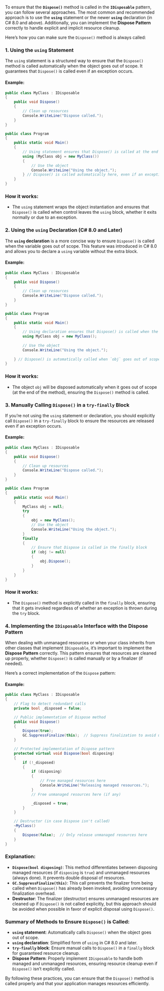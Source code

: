 To ensure that the **`Dispose()`** method is called in the **`IDisposable`** pattern, you can follow several approaches. The most common and recommended approach is to use the **`using`** statement or the newer **`using`** declaration (in C# 8.0 and above). Additionally, you can implement the **Dispose Pattern** correctly to handle explicit and implicit resource cleanup.

Here’s how you can make sure the `Dispose()` method is always called:

### 1. **Using the `using` Statement**
The `using` statement is a structured way to ensure that the `Dispose()` method is called automatically when the object goes out of scope. It guarantees that `Dispose()` is called even if an exception occurs.

#### Example:
```csharp
public class MyClass : IDisposable
{
    public void Dispose()
    {
        // Clean up resources
        Console.WriteLine("Dispose called.");
    }
}

public class Program
{
    public static void Main()
    {
        // Using statement ensures that Dispose() is called at the end of the block.
        using (MyClass obj = new MyClass())
        {
            // Use the object
            Console.WriteLine("Using the object.");
        } // Dispose() is called automatically here, even if an exception occurs.
    }
}
```

### How it works:
- The `using` statement wraps the object instantiation and ensures that `Dispose()` is called when control leaves the `using` block, whether it exits normally or due to an exception.

### 2. **Using the `using` Declaration (C# 8.0 and Later)**
The **`using` declaration** is a more concise way to ensure `Dispose()` is called when the variable goes out of scope. This feature was introduced in C# 8.0 and allows you to declare a `using` variable without the extra block.

#### Example:
```csharp
public class MyClass : IDisposable
{
    public void Dispose()
    {
        // Clean up resources
        Console.WriteLine("Dispose called.");
    }
}

public class Program
{
    public static void Main()
    {
        // Using declaration ensures that Dispose() is called when the variable goes out of scope.
        using MyClass obj = new MyClass();
        
        // Use the object
        Console.WriteLine("Using the object.");
        
    } // Dispose() is automatically called when `obj` goes out of scope (end of method).
}
```

### How it works:
- The object `obj` will be disposed automatically when it goes out of scope (at the end of the method), ensuring the `Dispose()` method is called.

### 3. **Manually Calling `Dispose()` in a `try-finally` Block**
If you’re not using the `using` statement or declaration, you should explicitly call `Dispose()` in a `try-finally` block to ensure the resources are released even if an exception occurs.

#### Example:
```csharp
public class MyClass : IDisposable
{
    public void Dispose()
    {
        // Clean up resources
        Console.WriteLine("Dispose called.");
    }
}

public class Program
{
    public static void Main()
    {
        MyClass obj = null;
        try
        {
            obj = new MyClass();
            // Use the object
            Console.WriteLine("Using the object.");
        }
        finally
        {
            // Ensure that Dispose is called in the finally block
            if (obj != null)
            {
                obj.Dispose();
            }
        }
    }
}
```

### How it works:
- The `Dispose()` method is explicitly called in the `finally` block, ensuring that it gets invoked regardless of whether an exception is thrown during the `try` block.

### 4. **Implementing the `IDisposable` Interface with the Dispose Pattern**
When dealing with unmanaged resources or when your class inherits from other classes that implement `IDisposable`, it’s important to implement the **Dispose Pattern** correctly. This pattern ensures that resources are cleaned up properly, whether `Dispose()` is called manually or by a finalizer (if needed).

Here’s a correct implementation of the `Dispose` pattern:

#### Example:
```csharp
public class MyClass : IDisposable
{
    // Flag to detect redundant calls
    private bool _disposed = false;

    // Public implementation of Dispose method
    public void Dispose()
    {
        Dispose(true);
        GC.SuppressFinalize(this);  // Suppress finalization to avoid unnecessary finalizer calls
    }

    // Protected implementation of Dispose pattern
    protected virtual void Dispose(bool disposing)
    {
        if (!_disposed)
        {
            if (disposing)
            {
                // Free managed resources here
                Console.WriteLine("Releasing managed resources.");
            }
            // Free unmanaged resources here (if any)

            _disposed = true;
        }
    }

    // Destructor (in case Dispose isn't called)
    ~MyClass()
    {
        Dispose(false);  // Only release unmanaged resources here
    }
}
```

### Explanation:
- **`Dispose(bool disposing)`**: This method differentiates between disposing managed resources (if `disposing` is `true`) and unmanaged resources (always done). It prevents double disposal of resources.
- **`GC.SuppressFinalize(this)`**: This call prevents the finalizer from being called when `Dispose()` has already been invoked, avoiding unnecessary finalization overhead.
- **Destructor**: The finalizer (destructor) ensures unmanaged resources are cleaned up if `Dispose()` is not called explicitly, but this approach should be avoided when possible in favor of explicit disposal using `Dispose()`.

### Summary of Methods to Ensure `Dispose()` is Called:
- **`using` statement**: Automatically calls `Dispose()` when the object goes out of scope.
- **`using` declaration**: Simplified form of `using` in C# 8.0 and later.
- **`try-finally` block**: Ensure manual calls to `Dispose()` in a `finally` block for guaranteed resource cleanup.
- **Dispose Pattern**: Properly implement `IDisposable` to handle both managed and unmanaged resources, ensuring resource cleanup even if `Dispose()` isn’t explicitly called.

By following these practices, you can ensure that the `Dispose()` method is called properly and that your application manages resources efficiently.
